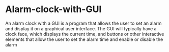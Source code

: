 # Alarm-clock-with-GUI
An alarm clock with a GUI is a program that allows the user to set an alarm and display it on a graphical user interface. The GUI will typically have a clock face, which displays the current time, and buttons or other interactive elements that allow the user to set the alarm time and enable or disable the alarm
